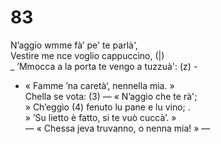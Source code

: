 # 83
  
N’aggio wmme fà’ pe' te parlà',  
Vestire me nce voglio cappuccino, (|)  
_ ’Mmocca a la porta te vengo a tuzzuà': (z) -  
- « Famme ’na caretà‘, nennella mia. »  
Chella se vota: (3) — « N’aggio che te rà';  
» Ch’eggìo (4) fenuto lu pane e lu vino; .  
» ’Su lietto è fatto, si te vuò cuccà’. »  
— « Chessa jeva truvanno, o nenna mia! » —  
  

